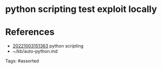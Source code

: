 # python scripting test exploit locally

# References
- [20221003151363](/zet/20221003151363/) python scripting
- ~/kb/auto-python.md

Tags:
    #assorted

